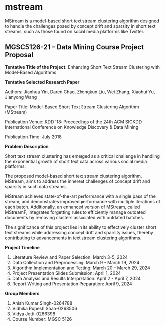 # mstream

MStream is a model-based short text stream clustering algorithm designed to handle the challenges posed by concept drift and sparsity in short text streams, such as those found on social media platforms like Twitter.

## MGSC5126-21 – Data Mining Course Project Proposal
**Tentative Title of the Project:** Enhancing Short Text Stream Clustering with Model-Based Algorithms

**Tentative Selected Research Paper**

Authors: Jianhua Yin, Daren Chao, Zhongkun Liu, Wei Zhang, Xiaohui Yu, Jianyong Wang

Paper Title: Model-Based Short Text Stream Clustering Algorithm (MStream)

Publication Venue: KDD '18: Proceedings of the 24th ACM SIGKDD International Conference on Knowledge Discovery & Data Mining

Publication Time: July 2018

**Problem Description**

Short text stream clustering has emerged as a critical challenge in handling the exponential growth of short text data across various social media platforms.

The proposed model-based short text stream clustering algorithm, MStream, aims to address the inherent challenges of concept drift and sparsity in such data streams.

MStream achieves state-of-the-art performance with a single pass of the stream, and demonstrates improved performance with multiple iterations of each batch. Additionally, an enhanced version of MStream, called MStreamF, integrates forgetting rules to efficiently manage outdated documents by removing clusters associated with outdated batches. 

The significance of this project lies in its ability to effectively cluster short text streams while addressing concept drift and sparsity issues, thereby contributing to advancements in text stream clustering algorithms.


**Project Timeline**

1. Literature Review and Paper Selection: March 3-5, 2024
2. Data Collection and Preprocessing: March 9 - March 19, 2024
3. Algorithm Implementation and Testing: March 20 – March 29, 2024
4. Project Presentation Slides Submission: April 1, 2024
5. Data Analysis and Results Interpretation: April 2 - April 7, 2024
6. Report Writing and Presentation Preparation: April 9, 2024

**Group Members**

1. Anish Kumar Singh-0264788
2. Vidhika Rupesh Shah-0263506
3. Vidya Jetti-0266398
4. Course Number: MGSC 5126







